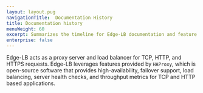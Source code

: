 ```yaml
---
layout: layout.pug
navigationTitle:  Documentation History
title: Documentation history
menuWeight: 60
excerpt: Summarizes the timeline for Edge-LB documentation and feature updates
enterprise: false
---
```


Edge-LB acts as a proxy server and load balancer for TCP, HTTP, and HTTPS requests. Edge-LB leverages features provided by `HAProxy`, which is open-source software that provides high-availability, failover support, load balancing, server health checks, and throughput metrics for TCP and HTTP based applications.

